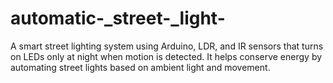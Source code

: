 # automatic-_street-_light-
A smart street lighting system using Arduino, LDR, and IR sensors that turns on LEDs only at night when motion is detected. It helps conserve energy by automating street lights based on ambient light and movement.

